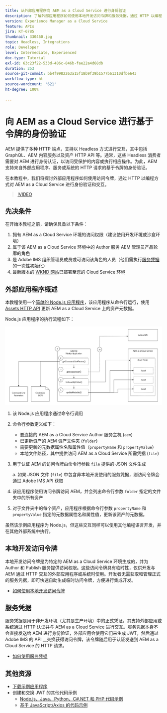 ```yaml
---
title: 从外部应用程序向 AEM as a Cloud Service 进行身份验证
description: 了解外部应用程序如何使用本地开发访问令牌和服务凭据，通过 HTTP 以编程方式进行身份验证并与 AEM as a Cloud Service over HTTP 进行交互。
version: Experience Manager as a Cloud Service
feature: APIs
jira: KT-6785
thumbnail: 330460.jpg
topic: Headless, Integrations
role: Developer
level: Intermediate, Experienced
doc-type: Tutorial
exl-id: 63c23f22-533d-486c-846b-fae22a4d68db
duration: 253
source-git-commit: bb4f9982263a15f18b9f39b1577b61310dfbe643
workflow-type: ht
source-wordcount: '621'
ht-degree: 100%

---
```


# 向 AEM as a Cloud Service 进行基于令牌的身份验证

AEM 提供了多种 HTTP 端点，支持以 Headless 方式进行交互，其中包括 GraphQL、AEM 内容服务以及资产 HTTP API 等。通常，这些 Headless 消费者需要对 AEM 进行身份认证，以访问受保护的内容或执行相应操作。为此，AEM 支持来自外部应用程序、服务或系统的 HTTP 请求的基于令牌的身份验证。

在本教程中，我们将探讨外部应用程序如何使用访问令牌，通过 HTTP 以编程方式对 AEM as a Cloud Service 进行身份验证和交互。

>[!VIDEO](https://video.tv.adobe.com/v/3410077?quality=12&learn=on&captions=chi_hans)

## 先决条件

在开始本教程之前，请确保具备以下条件：

1. 拥有 AEM as a Cloud Service 环境的访问权限（建议使用开发环境或沙盒环境）
1. 属于该 AEM as a Cloud Service 环境中的 Author 服务 AEM 管理员产品轮廓的角色
1. 是 Adobe IMS 组织管理员成员或可访问该角色的人员（他们需执行[服务凭据](./service-credentials.md)的一次性初始化）
1. 最新版本的 [WKND 网站](https://github.com/adobe/aem-guides-wknd)已部署至您的 Cloud Service 环境

## 外部应用程序概述

本教程使用一个[简单的 Node.js 应用程序](./assets/aem-guides_token-authentication-external-application.zip)，该应用程序从命令行运行，使用 [Assets HTTP API](https://experienceleague.adobe.com/docs/experience-manager-cloud-service/assets/admin/mac-api-assets.html?lang=zh-Hans) 更新 AEM as a Cloud Service 上的资产元数据。

Node.js 应用程序的执行流程如下：

![外部应用程序](./assets/overview/external-application.png)

1. 该 Node.js 应用程序通过命令行调用
1. 命令行参数定义如下：
   + 要连接的 AEM as a Cloud Service Author 服务主机 (`aem`)
   + 已更新资产的 AEM 资产文件夹 (`folder`)
   + 需要更新的元数据属性名和属性值（`propertyName` 和 `propertyValue`）
   + 本地文件路径，其中提供访问 AEM as a Cloud Service 所需凭据 (`file`)
1. 用于认证 AEM 的访问令牌由命令行参数 `file` 提供的 JSON 文件生成

   a. 如果 JSON 文件 (`file`) 中包含非本地开发使用的服务凭据，则访问令牌会通过 Adobe IMS API 获取
1. 该应用程序使用访问令牌访问 AEM，并会列出命令行参数 `folder` 指定的文件夹中的所有资产
1. 对于文件夹中的每个资产，应用程序根据命令行参数 `propertyName` 和 `propertyValue` 指定的元数据属性名和属性值，更新该资产的元数据。

虽然该示例应用程序为 Node.js，但这些交互同样可以使用其他编程语言开发，并在其他外部系统中执行。

## 本地开发访问令牌

本地开发访问令牌是为特定的 AEM as a Cloud Service 环境生成的，并为 Author 和 Publish 服务提供访问权限。这些访问令牌具有临时性，仅供开发与 AEM 通过 HTTP 交互的外部应用程序或系统时使用。开发者无需获取和管理正式的服务凭据，即可快速自助生成临时访问令牌，方便进行集成开发。

+ [如何使用本地开发访问令牌](./local-development-access-token.md)

## 服务凭据

服务凭据是用于非开发环境（尤其是生产环境）中的正式凭证，其支持外部应用或系统通过 HTTP 认证并与 AEM as a Cloud Service 进行交互。服务凭据本身不会直接发送给 AEM 进行身份验证，外部应用会使用它们来生成 JWT，然后通过 Adobe IMS 的 API __&#x200B;交换获得访问令牌，该令牌随后用于认证发送到 AEM as a Cloud Service 的 HTTP 请求。

+ [如何使用服务凭据](./service-credentials.md)

## 其他资源

+ [下载示例应用程序](./assets/aem-guides_token-authentication-external-application.zip)
+ 创建和交换 JWT 的其他代码示例
   + [Node.js、Java、Python、C#.NET 和 PHP 代码示例](https://developer.adobe.com/developer-console/docs/guides/authentication/JWT/samples)
   + [基于 JavaScript/Axios 的代码示例](https://github.com/adobe/aemcs-api-client-lib)
